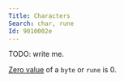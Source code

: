 ```yaml
---
Title: Characters
Search: char, rune
Id: 9010002e
---
```

TODO: write me.

[Zero value](a-6069) of a `byte` or `rune` is 0.
